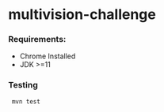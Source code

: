 # multivision-challenge

### Requirements:
* Chrome Installed
* JDK >=11 

### Testing
``` mvn test```

